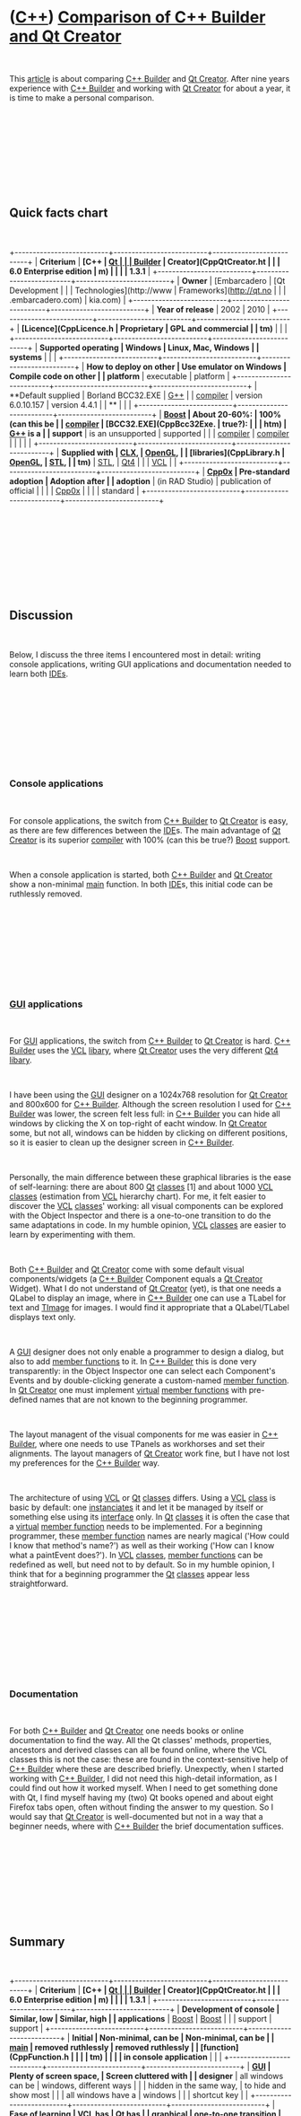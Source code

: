 
 

 

 

 

 

([C++](Cpp.md)) [Comparison of C++ Builder and Qt Creator](CppCompareCppBuilderAndQtCreator.md)
=================================================================================================

 

This [article](CppArticle.md) is about comparing [C++
Builder](CppBuilder.md) and [Qt Creator](CppQtCreator.md). After nine
years experience with [C++ Builder](CppBuilder.md) and working with [Qt
Creator](CppQtCreator.md) for about a year, it is time to make a
personal comparison.

 

 

 

 

 

Quick facts chart
-----------------

 

+--------------------------+--------------------------+--------------------------+
| **Criterium**            | **[C++                   | **[Qt                    |
|                          | Builder](CppBuilder.md) | Creator](CppQtCreator.ht |
|                          | 6.0 Enterprise edition** | m)                       |
|                          |                          | 1.3.1**                  |
+--------------------------+--------------------------+--------------------------+
| **Owner**                | [Embarcadero             | [Qt Development          |
|                          | Technologies](http://www | Frameworks](http://qt.no |
|                          | .embarcadero.com)        | kia.com)                 |
+--------------------------+--------------------------+--------------------------+
| **Year of release**      | 2002                     | 2010                     |
+--------------------------+--------------------------+--------------------------+
| **[Licence](CppLicence.h | Proprietary              | GPL and commercial       |
| tm)**                    |                          |                          |
+--------------------------+--------------------------+--------------------------+
| **Supported operating    | Windows                  | Linux, Mac, Windows      |
| systems**                |                          |                          |
+--------------------------+--------------------------+--------------------------+
| **How to deploy on other | Use emulator on Windows  | Compile code on other    |
| platform**               | executable               | platform                 |
+--------------------------+--------------------------+--------------------------+
| **Default supplied       | Borland BCC32.EXE        | [G++](CppGpp.md)        |
| [compiler](CppCompiler.md) | version 6.0.10.157       | version 4.4.1            |
| **                       |                          |                          |
+--------------------------+--------------------------+--------------------------+
| **[Boost](CppBoost.md)  | About 20-60%:            | 100% (can this be        |
| [compiler](CppCompiler.md) | [BCC32.EXE](CppBcc32Exe. | true?):                  |
|                          | htm)                     | [G++](CppGpp.md) is a   |
| support**                | is an unsupported        | supported                |
|                          | [compiler](CppCompiler.md) | [compiler](CppCompiler.md) |
|                          |                          |                       |
+--------------------------+--------------------------+--------------------------+
| **Supplied with          | [CLX](CppClx.md),       | [OpenGL](CppOpenGl.md), |
| [libraries](CppLibrary.h | [OpenGL](CppOpenGl.md), | [STL](CppStl.md),       |
| tm)**                    | [STL](CppStl.md),       | [Qt4](CppQt.md)         |
|                          | [VCL](CppVcl.md)        |                          |
+--------------------------+--------------------------+--------------------------+
| **[Cpp0x](Cpp11.md)     | Pre-standard adoption    | Adoption after           |
| adoption**               | (in RAD Studio)          | publication of official  |
|                          |                          | [Cpp0x](Cpp11.md)       |
|                          |                          | standard                 |
+--------------------------+--------------------------+--------------------------+

 

 

 

 

 

Discussion
----------

 

Below, I discuss the three items I encountered most in detail: writing
console applications, writing GUI applications and documentation needed
to learn both [IDEs](CppIde.md).

 

 

 

 

 

### Console applications

 

For console applications, the switch from [C++ Builder](CppBuilder.md)
to [Qt Creator](CppQtCreator.md) is easy, as there are few differences
between the [IDE](CppIde.md)s. The main advantage of [Qt
Creator](CppQtCreator.md) is its superior [compiler](CppCompiler.md)
with 100% (can this be true?) [Boost](CppBoost.md) support.

 

When a console application is started, both [C++
Builder](CppBuilder.md) and [Qt Creator](CppQtCreator.md) show a
non-minimal [main](CppMain.md) function. In both [IDE](CppIde.md)s,
this initial code can be ruthlessly removed.

 

 

 

 

 

### [GUI](CppGui.md) applications

 

For [GUI](CppGui.md) applications, the switch from [C++
Builder](CppBuilder.md) to [Qt Creator](CppQtCreator.md) is hard. [C++
Builder](CppBuilder.md) uses the [VCL](CppVcl.md)
[libary](CppLibrary.md), where [Qt Creator](CppQtCreator.md) uses the
very different [Qt4](CppQt.md) [libary](CppLibrary.md).

 

I have been using the [GUI](CppGui.md) designer on a 1024x768
resolution for [Qt Creator](CppQtCreator.md) and 800x600 for [C++
Builder](CppBuilder.md). Although the screen resolution I used for [C++
Builder](CppBuilder.md) was lower, the screen felt less full: in [C++
Builder](CppBuilder.md) you can hide all windows by clicking the X on
top-right of eacht window. In [Qt Creator](CppQtCreator.md) some, but
not all, windows can be hidden by clicking on different positions, so it
is easier to clean up the designer screen in [C++
Builder](CppBuilder.md).

 

Personally, the main difference between these graphical libraries is the
ease of self-learning: there are about 800 [Qt](CppQt.md)
[classes](CppClass.md) \[1\] and about 1000 [VCL](CppVcl.md)
[classes](CppClass.md) (estimation from [VCL](CppVcl.md) hierarchy
chart). For me, it felt easier to discover the [VCL](CppVcl.md)
[classes](CppClass.md)' working: all visual components can be explored
with the Object Inspector and there is a one-to-one transition to do the
same adaptations in code. In my humble opinion, [VCL](CppVcl.md)
[classes](CppClass.md) are easier to learn by experimenting with them.

 

Both [C++ Builder](CppBuilder.md) and [Qt Creator](CppQtCreator.md)
come with some default visual components/widgets (a [C++
Builder](CppBuilder.md) Component equals a [Qt
Creator](CppQtCreator.md) Widget). What I do not understand of [Qt
Creator](CppQtCreator.md) (yet), is that one needs a QLabel to display
an image, where in [C++ Builder](CppBuilder.md) one can use a TLabel
for text and [TImage](CppTImage.md) for images. I would find it
appropriate that a QLabel/TLabel displays text only.

 

A [GUI](CppGui.md) designer does not only enable a programmer to design
a dialog, but also to add [member functions](CppMemberFunction.md) to
it. In [C++ Builder](CppBuilder.md) this is done very transparently: in
the Object Inspector one can select each Component's Events and by
double-clicking generate a custom-named [member
function](CppMemberFunction.md). In [Qt Creator](CppQtCreator.md) one
must implement [virtual](CppVirtual.md) [member
functions](CppMemberFunction.md) with pre-defined names that are not
known to the beginning programmer.

 

The layout managent of the visual components for me was easier in [C++
Builder](CppBuilder.md), where one needs to use TPanels as workhorses
and set their alignments. The layout managers of [Qt
Creator](CppQtCreator.md) work fine, but I have not lost my preferences
for the [C++ Builder](CppBuilder.md) way.

 

The architecture of using [VCL](CppVcl.md) or [Qt](CppQt.md)
[classes](CppClass.md) differs. Using a [VCL](CppVcl.md)
[class](CppClass.md) is basic by default: one
[instanciates](CppInstance.md) it and let it be managed by itself or
something else using its [interface](CppInterface.md) only. In
[Qt](CppQt.md) [classes](CppClass.md) it is often the case that a
[virtual](CppVirtual.md) [member function](CppMemberFunction.md) needs
to be implemented. For a beginning programmer, these [member
function](CppMemberFunction.md) names are nearly magical ('How could I
know that method's name?') as well as their working ('How can I know
what a paintEvent does?'). In [VCL](CppVcl.md) [classes](CppClass.md),
[member functions](CppMemberFunction.md) can be redefined as well, but
need not to by default. So in my humble opinion, I think that for a
beginning programmer the [Qt](CppQt.md) [classes](CppClass.md) appear
less straightforward.

 

 

 

 

 

### Documentation

 

For both [C++ Builder](CppBuilder.md) and [Qt
Creator](CppQtCreator.md) one needs books or online documentation to
find the way. All the Qt classes' methods, properties, ancestors and
derived classes can all be found online, where the VCL classes this is
not the case: these are found in the context-sensitive help of [C++
Builder](CppBuilder.md) where these are described briefly. Unexpectly,
when I started working with [C++ Builder](CppBuilder.md), I did not
need this high-detail information, as I could find out how it worked
myself. When I need to get something done with Qt, I find myself having
my (two) Qt books opened and about eight Firefox tabs open, often
without finding the answer to my question. So I would say that [Qt
Creator](CppQtCreator.md) is well-documented but not in a way that a
beginner needs, where with [C++ Builder](CppBuilder.md) the brief
documentation suffices.

 

 

 

 

 

Summary
-------

 

+--------------------------+--------------------------+--------------------------+
| **Criterium**            | **[C++                   | **[Qt                    |
|                          | Builder](CppBuilder.md) | Creator](CppQtCreator.ht |
|                          | 6.0 Enterprise edition** | m)                       |
|                          |                          | 1.3.1**                  |
+--------------------------+--------------------------+--------------------------+
| **Development of console | Similar, low             | Similar, high            |
| applications**           | [Boost](CppBoost.md)    | [Boost](CppBoost.md)    |
|                          | support                  | support                  |
+--------------------------+--------------------------+--------------------------+
| **Initial                | Non-minimal, can be      | Non-minimal, can be      |
| [main](CppMain.md)      | removed ruthlessly       | removed ruthlessly       |
| [function](CppFunction.h |                          |                          |
| tm)                      |                          |                          |
| in console application** |                          |                          |
+--------------------------+--------------------------+--------------------------+
| **[GUI](CppGui.md)      | Plenty of screen space,  | Screen cluttered with    |
| designer**               | all windows can be       | windows, different ways  |
|                          | hidden in the same way,  | to hide and show most    |
|                          | all windows have a       | windows                  |
|                          | shortcut key             |                          |
+--------------------------+--------------------------+--------------------------+
| **Ease of learning       | [VCL](CppVcl.md) has    | [Qt](CppQt.md) has      |
| graphical                | one-to-one transition    | slight differences       |
| [library](CppLibrary.htm | from GUI design and      | between GUI design and   |
| )                        | code.                    | code                     |
| used by                  |                          |                          |
| [GUI](CppGui.md)        |                          |                          |
| designer**               |                          |                          |
+--------------------------+--------------------------+--------------------------+
| **Component/widget       | TLabel for labels,       | QLabel for both labels   |
| architecture**           | [TImage](CppTImage.md)  | and images               |
|                          | for images               |                          |
+--------------------------+--------------------------+--------------------------+
| **Adding methods to      | Transparent, by          | Less transparent, by     |
| dialogs**                | double-clicking an Event | redefining               |
|                          | in the Object Inspector, | [virtual](CppVirtual.htm |
|                          | possible to redefine     | )                        |
|                          | [member                  | [member                  |
|                          | function](CppMemberFunct | functions](CppMemberFunc |
|                          | ion.md)                 | tion.md)                |
|                          | names                    | with names not known to  |
|                          |                          | the beginning programmer |
+--------------------------+--------------------------+--------------------------+
| **Component/widget       | Basic by default, but    | Reimplementation of      |
| use/re-use and           | also possible to         | [virtual](CppVirtual.htm |
| extension**              | reimplement              | )                        |
|                          | [virtual](CppVirtual.htm | [member                  |
|                          | )                        | functions](CppMemberFunc |
|                          | [member                  | tion.md)                |
|                          | functions](CppMemberFunc | with magic names and     |
|                          | tion.md)                | unknown functioning      |
+--------------------------+--------------------------+--------------------------+
| **Layout management**    | All Component have an    | Layout managers          |
|                          | Alignment property, use  |                          |
|                          | of TPanel as workhorses  |                          |
+--------------------------+--------------------------+--------------------------+
| **Documentation**        | Brief and sufficient     | Extensive, but not       |
|                          |                          | suited for beginners'    |
|                          |                          | needs                    |
+--------------------------+--------------------------+--------------------------+

 

My personal conclusion is that I have found it easier to learn to use
[C++ Builder](CppBuilder.md) than [Qt Creator](CppQtCreator.md). [Qt
Creator](CppQtCreator.md) is still young and will hopefully make my
critique redundant in the future. That [Qt Creator](CppQtCreator.md) is
free, cross-platform and is supplied with a great
[compiler](CppCompiler.md) makes the transition from [C++
Builder](CppBuilder.md) to [Qt Creator](CppQtCreator.md) worth it. I
hope my website will help others to take the same step.

 

 

 

 

 

Post your feedback
------------------

 

Feel free to post your feedback about this article at [Programmer's
Heaven](http://www.programmersheaven.com/article/105573-Comparison+of+C%2b%2b+Builder+and+Qt+Creator/info.aspx).

 

 

 

 

 

[References](CppReferences.md)
-------------------------------

 

1.  [Nokia overview of all Qt
    classes](http://doc.qt.nokia.com/4.6/classes.html)

 

 

 

 

 

 

